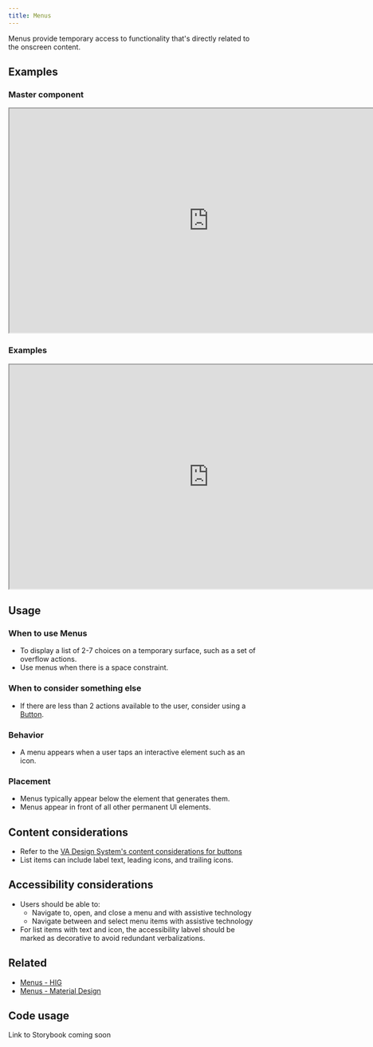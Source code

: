 ```yaml
---
title: Menus
---
```


Menus provide temporary access to functionality that's directly related to the onscreen content.

## Examples

### Master component
<iframe width="800" height="450" alt="Image of master component in Figma showing light and dark mode" src="https://www.figma.com/embed?embed_host=share&url=https%3A%2F%2Fwww.figma.com/file/fHX24yGleQdlxXLujq2GRn/%5BNEW%5D-Link---%236869?type=design&node-id=235-732&mode=design&t=vrDLNn1qNqe6J3mm-4" title="Image of master component in Figma showing light and dark mode" allowfullscreen></iframe>

### Examples
<iframe width="800" height="450" alt="Image of component examples in Figma" src="https://www.figma.com/embed?embed_host=share&url=https%3A%2F%2Fwww.figma.com/file/fHX24yGleQdlxXLujq2GRn/%5BNEW%5D-Link---%236869?type=design&node-id=235-674&mode=design&t=vrDLNn1qNqe6J3mm-4" allowfullscreen></iframe>

## Usage

### When to use Menus
* To display a list of 2-7 choices on a temporary surface, such as a set of overflow actions.
* Use menus when there is a space constraint.

### When to consider something else
* If there are less than 2 actions available to the user, consider using a [Button](http://localhost:3000/va-mobile-app/design/Components/Buttons%20and%20links/Button).

### Behavior
* A menu appears when a user taps an interactive element such as an icon.

### Placement
* Menus typically appear below the element that generates them.
* Menus appear in front of all other permanent UI elements.

## Content considerations
* Refer to the [VA Design System's content considerations for buttons](https://design.va.gov/components/button/#content-considerations)
* List items can include label text, leading icons, and trailing icons.

## Accessibility considerations
* Users should be able to:
	* Navigate to, open, and close a menu and with assistive technology
	* Navigate between and select menu items with assistive technology
* For list items with text and icon, the accessibility labvel should be marked as decorative to avoid redundant verbalizations.

## Related
* [Menus - HIG](https://developer.apple.com/design/human-interface-guidelines/menus)
* [Menus - Material Design](https://m3.material.io/components/menus/overview)

## Code usage
Link to Storybook coming soon